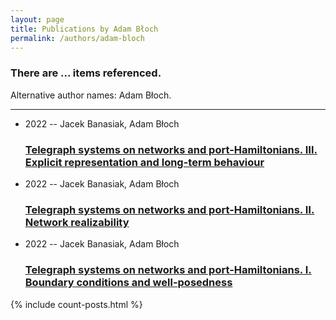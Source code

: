 ```yaml
---
layout: page
title: Publications by Adam Błoch
permalink: /authors/adam-bloch
---
```


<h3 id="number-posts">There are ... items referenced.</h3>
<p id='info-authors'>Alternative author names: Adam Błoch.</p>
<hr />
<ul class="post-list">
<li><span class='post-meta'>2022 -- Jacek Banasiak, Adam Błoch</span><h3><a class='post-link' href="{{ site.baseurl }}/telegraph-systems-on-networks-and-port-hamiltonians-iii-explicit-representation-and-long-term-behaviour">Telegraph systems on networks and port-Hamiltonians. Ⅲ. Explicit representation and long-term behaviour</a></h3></li>
<li><span class='post-meta'>2022 -- Jacek Banasiak, Adam Błoch</span><h3><a class='post-link' href="{{ site.baseurl }}/telegraph-systems-on-networks-and-port-hamiltonians-ii-network-realizability">Telegraph systems on networks and port-Hamiltonians. Ⅱ. Network realizability</a></h3></li>
<li><span class='post-meta'>2022 -- Jacek Banasiak, Adam Błoch</span><h3><a class='post-link' href="{{ site.baseurl }}/telegraph-systems-on-networks-and-port-hamiltonians-i-boundary-conditions-and-well-posedness">Telegraph systems on networks and port-Hamiltonians. I. Boundary conditions and well-posedness</a></h3></li>

</ul>
{% include count-posts.html %}
